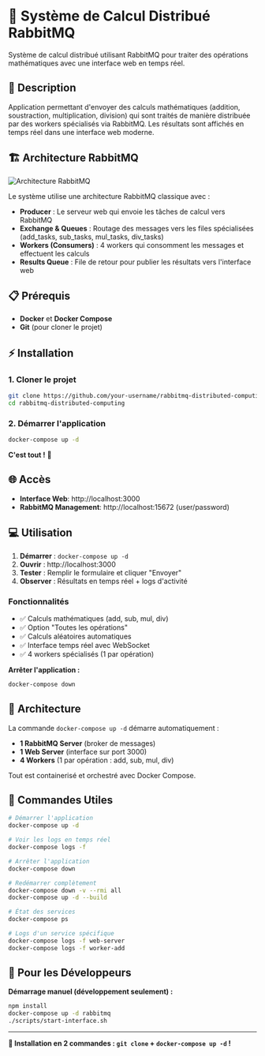# 🧮 Système de Calcul Distribué RabbitMQ

Système de calcul distribué utilisant RabbitMQ pour traiter des opérations mathématiques avec une interface web en temps réel.

## 🎯 Description

Application permettant d'envoyer des calculs mathématiques (addition, soustraction, multiplication, division) qui sont traités de manière distribuée par des workers spécialisés via RabbitMQ. Les résultats sont affichés en temps réel dans une interface web moderne.

## 🏗️ Architecture RabbitMQ

![Architecture RabbitMQ](assets/images/architecture.drawio)

Le système utilise une architecture RabbitMQ classique avec :

- **Producer** : Le serveur web qui envoie les tâches de calcul vers RabbitMQ
- **Exchange & Queues** : Routage des messages vers les files spécialisées (add_tasks, sub_tasks, mul_tasks, div_tasks)
- **Workers (Consumers)** : 4 workers qui consomment les messages et effectuent les calculs
- **Results Queue** : File de retour pour publier les résultats vers l'interface web

## 📋 Prérequis

- **Docker** et **Docker Compose**
- **Git** (pour cloner le projet)

## ⚡ Installation

### 1. Cloner le projet

```bash
git clone https://github.com/your-username/rabbitmq-distributed-computing.git
cd rabbitmq-distributed-computing
```

### 2. Démarrer l'application

```bash
docker-compose up -d
```

**C'est tout !** 🎉

## 🌐 Accès

- **Interface Web**: http://localhost:3000
- **RabbitMQ Management**: http://localhost:15672 (user/password)

## 💻 Utilisation

1. **Démarrer** : `docker-compose up -d`
2. **Ouvrir** : http://localhost:3000
3. **Tester** : Remplir le formulaire et cliquer "Envoyer"
4. **Observer** : Résultats en temps réel + logs d'activité

### Fonctionnalités

- ✅ Calculs mathématiques (add, sub, mul, div)
- ✅ Option "Toutes les opérations"
- ✅ Calculs aléatoires automatiques
- ✅ Interface temps réel avec WebSocket
- ✅ 4 workers spécialisés (1 par opération)

**Arrêter l'application :**

```bash
docker-compose down
```

## 🎯 Architecture

La commande `docker-compose up -d` démarre automatiquement :

- **1 RabbitMQ Server** (broker de messages)
- **1 Web Server** (interface sur port 3000)
- **4 Workers** (1 par opération : add, sub, mul, div)

Tout est containerisé et orchestré avec Docker Compose.

## 🔧 Commandes Utiles

```bash
# Démarrer l'application
docker-compose up -d

# Voir les logs en temps réel
docker-compose logs -f

# Arrêter l'application
docker-compose down

# Redémarrer complètement
docker-compose down -v --rmi all
docker-compose up -d --build

# État des services
docker-compose ps

# Logs d'un service spécifique
docker-compose logs -f web-server
docker-compose logs -f worker-add
```

## 🔧 Pour les Développeurs

**Démarrage manuel (développement seulement) :**

```bash
npm install
docker-compose up -d rabbitmq
./scripts/start-interface.sh
```

---

**🎉 Installation en 2 commandes : `git clone` + `docker-compose up -d` !**
